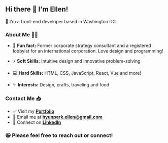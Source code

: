 ## Hi there 👋 I'm Ellen!

📍 I'm a front-end developer based in Washington DC.


### About Me 👩‍🚀

- 🔖 **Fun fact:** Former corporate strategy consultant and a registered lobbyist for an international corporation. Love design and programming! 

- ⚡ **Soft Skills:** Intuitive design and innovative problem-solving

- 💻 **Hard Skills:** HTML, CSS, JavaScript, React, Vue and more! 

- ✨ **Interests:** Design, crafts, traveling and food

### Contact Me 📥 

- ✅ Visit my **[Portfolio](https://ellenpark.netlify.app/)**
- 📧 Email me at **[hyunpark.ellen@gmail.com](mailto:hyunpark.ellen@gmail.com)**
- 🔗 Connect on **[LinkedIn](https://www.linkedin.com/in/hyunellenpark1)**

### 😀 Please feel free to reach out or connect!
